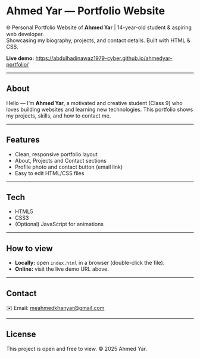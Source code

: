 # Ahmed Yar — Portfolio Website

🌐 Personal Portfolio Website of **Ahmed Yar** | 14-year-old student & aspiring web developer.  
Showcasing my biography, projects, and contact details. Built with HTML & CSS.

**Live demo:** https://abdulhadinawaz1979-cyber.github.io/ahmedyar-portfolio/

---

## About
Hello — I’m **Ahmed Yar**, a motivated and creative student (Class 9) who loves building websites and learning new technologies. This portfolio shows my projects, skills, and how to contact me.

---

## Features
- Clean, responsive portfolio layout  
- About, Projects and Contact sections  
- Profile photo and contact button (email link)  
- Easy to edit HTML/CSS files

---

## Tech
- HTML5  
- CSS3  
- (Optional) JavaScript for animations

---

## How to view
- **Locally:** open `index.html` in a browser (double-click the file).  
- **Online:** visit the live demo URL above.

---

## Contact
✉️ Email: meahmedkhanyar@gmail.com

---

## License
This project is open and free to view. © 2025 Ahmed Yar.
